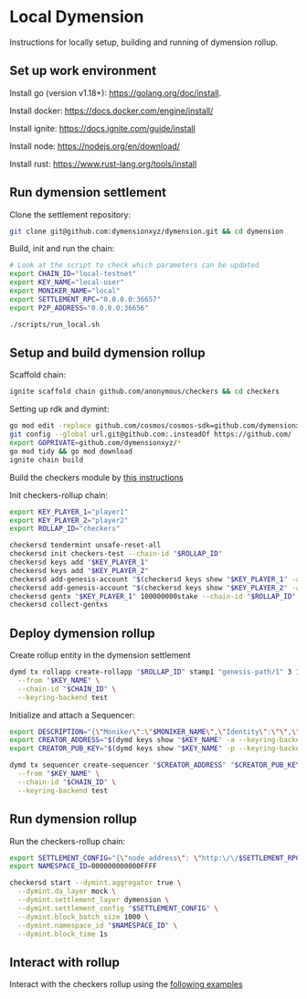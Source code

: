 # Local Dymension

Instructions for locally setup, building and running of dymension rollup.

## Set up work environment

Install go (version v1.18+): https://golang.org/doc/install.

Install docker: https://docs.docker.com/engine/install/

Install ignite: https://docs.ignite.com/guide/install

Install node: https://nodejs.org/en/download/

Install rust: https://www.rust-lang.org/tools/install

## Run dymension settlement

Clone the settlement repository:

```sh
git clone git@github.com:dymensionxyz/dymension.git && cd dymension
```

Build, init and run the chain:

```sh
# Look at the script to check which parameters can be updated
export CHAIN_ID="local-testnet"
export KEY_NAME="local-user"
export MONIKER_NAME="local"
export SETTLEMENT_RPC="0.0.0.0:36657"
export P2P_ADDRESS="0.0.0.0:36656"

./scripts/run_local.sh
```

## Setup and build dymension rollup

Scaffold chain:

```sh
ignite scaffold chain github.com/anonymous/checkers && cd checkers
```

Setting up rdk and dymint:

```sh
go mod edit -replace github.com/cosmos/cosmos-sdk=github.com/dymensionxyz/rdk@ffe24a21eca363c3b33266aaadda079c5f15d244
git config --global url.git@github.com:.insteadOf https://github.com/
export GOPRIVATE=github.com/dymensionxyz/*
go mod tidy && go mod download
ignite chain build
```

Build the checkers module by [this instructions](/checkers_rollup/build_module.md)

Init checkers-rollup chain:

```sh
export KEY_PLAYER_1="player1"
export KEY_PLAYER_2="player2"
export ROLLAP_ID="checkers"

checkersd tendermint unsafe-reset-all
checkersd init checkers-test --chain-id "$ROLLAP_ID"
checkersd keys add "$KEY_PLAYER_1"
checkersd keys add "$KEY_PLAYER_2"
checkersd add-genesis-account "$(checkersd keys show "$KEY_PLAYER_1" -a)" 100000000000stake
checkersd add-genesis-account "$(checkersd keys show "$KEY_PLAYER_2" -a)" 100000000000stake
checkersd gentx "$KEY_PLAYER_1" 100000000stake --chain-id "$ROLLAP_ID"
checkersd collect-gentxs
```

## Deploy dymension rollup

Create rollup entity in the dymension settlement

```sh
dymd tx rollapp create-rollapp "$ROLLAP_ID" stamp1 "genesis-path/1" 3 100 '{"Addresses":[]}' \
  --from "$KEY_NAME" \
  --chain-id "$CHAIN_ID" \
  --keyring-backend test
```

Initialize and attach a Sequencer:

```sh
export DESCRIPTION="{\"Moniker\":\"$MONIKER_NAME\",\"Identity\":\"\",\"Website\":\"\",\"SecurityContact\":\"\",\"Details\":\"\"}";
export CREATOR_ADDRESS="$(dymd keys show "$KEY_NAME" -a --keyring-backend test)"
export CREATOR_PUB_KEY="$(dymd keys show "$KEY_NAME" -p --keyring-backend test)"

dymd tx sequencer create-sequencer "$CREATOR_ADDRESS" "$CREATOR_PUB_KEY" "$ROLLAP_ID" "$DESCRIPTION" \
  --from "$KEY_NAME" \
  --chain-id "$CHAIN_ID" \
  --keyring-backend test
```

## Run dymension rollup

Run the checkers-rollup chain:

```sh
export SETTLEMENT_CONFIG="{\"node_address\": \"http:\/\/$SETTLEMENT_RPC\", \"rollapp_id\": \"$ROLLAP_ID\", \"dym_account_name\": \"$KEY_NAME\", \"keyring_home_dir\": \"$HOME/dymension/\", \"keyring_backend\":\"test\"}"
export NAMESPACE_ID=000000000000FFFF

checkersd start --dymint.aggregator true \
  --dymint.da_layer mock \
  --dymint.settlement_layer dymension \
  --dymint.settlement_config "$SETTLEMENT_CONFIG" \
  --dymint.block_batch_size 1000 \
  --dymint.namespace_id "$NAMESPACE_ID" \
  --dymint.block_time 1s
```

## Interact with rollup

Interact with the checkers rollup using the [following examples](/checkers_rollup/interaction.md)
